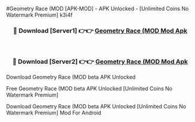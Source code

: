 #Geometry Race (MOD [APK-MOD] - APK Unlocked - [Unlimited Coins No Watermark Premium] k3i4f



<div align="center">

<h3>🔴 Download [Server1] 👉👉 <a href="https://momento.my/?title=Geometry_Race_(MOD">Geometry Race (MOD Mod Apk</a></h3><br>

<h3>🔴 Download [Server2] 👉👉 <a href="https://momento.my/?title=Geometry_Race_(MOD">Geometry Race (MOD Mod Apk</a></h3>
</div>



Download Geometry Race (MOD beta APK Unlocked

Free Geometry Race (MOD beta APK Unlocked [Unlimited Coins No Watermark Premium]

Download Geometry Race (MOD beta APK Unlocked [Unlimited Coins No Watermark Premium] Mod For Android

